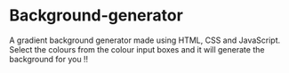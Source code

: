 # Background-generator
A gradient background generator made using HTML, CSS and JavaScript.
Select the colours from the colour input boxes and it will generate the background for you !!
